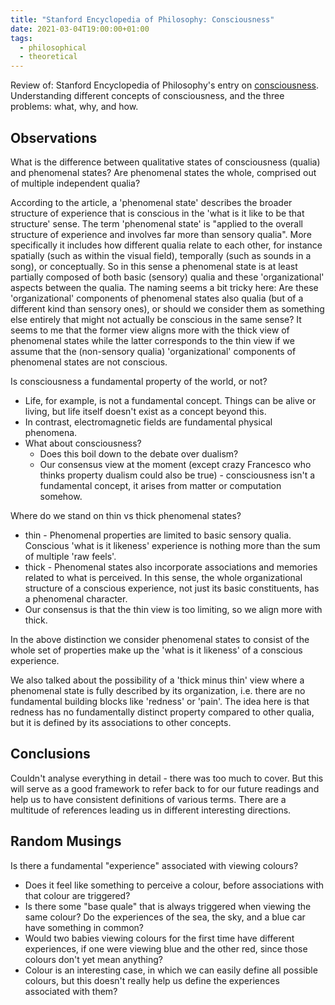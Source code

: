 ```yaml
---
title: "Stanford Encyclopedia of Philosophy: Consciousness"
date: 2021-03-04T19:00:00+01:00
tags:
  - philosophical
  - theoretical
---
```


Review of: Stanford Encyclopedia of Philosophy's entry on [consciousness](https://plato.stanford.edu/entries/consciousness/). Understanding different concepts of consciousness, and the three problems: what, why, and how.

## Observations

What is the difference between qualitative states of consciousness (qualia) and phenomenal states? Are phenomenal states the whole, comprised out of multiple independent qualia?

According to the article, a 'phenomenal state' describes the broader structure of experience that is conscious in the 'what is it like to be that structure' sense. The term 'phenomenal state' is "applied to the overall structure of experience and involves far more than sensory qualia". More specifically it includes how different qualia relate to each other, for instance spatially (such as within the visual field), temporally (such as sounds in a song), or conceptually. So in this sense a phenomenal state is at least partially composed of both basic (sensory) qualia and these 'organizational' aspects between the qualia. The naming seems a bit tricky here: Are these 'organizational' components of phenomenal states also qualia (but of a different kind than sensory ones), or should we consider them as something else entirely that might not actually be conscious in the same sense? It seems to me that the former view aligns more with the thick view of phenomenal states while the latter corresponds to the thin view if we assume that the (non-sensory qualia) 'organizational' components of phenomenal states are not conscious.

Is consciousness a fundamental property of the world, or not?

* Life, for example, is not a fundamental concept. Things can be alive or living, but life itself doesn't exist as a concept beyond this.
* In contrast, electromagnetic fields are fundamental physical phenomena.
* What about consciousness?
  * Does this boil down to the debate over dualism?
  * Our consensus view at the moment (except crazy Francesco who thinks property dualism could also be true) - consciousness isn't a fundamental concept, it arises from matter or computation somehow.

Where do we stand on thin vs thick phenomenal states?

* thin - Phenomenal properties are limited to basic sensory qualia. Conscious 'what is it likeness' experience is nothing more than the sum of multiple 'raw feels'.
* thick - Phenomenal states also incorporate associations and memories related to what is perceived. In this sense, the whole organizational structure of a conscious experience, not just its basic constituents, has a phenomenal character.
* Our consensus is that the thin view is too limiting, so we align more with thick.

In the above distinction we consider phenomenal states to consist of the whole set of properties make up the 'what is it likeness' of a conscious experience.

We also talked about the possibility of a 'thick minus thin' view where a phenomenal state is fully described by its organization, i.e. there are no fundamental building blocks like 'redness' or 'pain'. The idea here is that redness has no fundamentally distinct property compared to other qualia, but it is defined by its associations to other concepts.

## Conclusions

Couldn't analyse everything in detail - there was too much to cover. But this will serve as a good framework to refer back to for our future readings and help us to have consistent definitions of various terms. There are a multitude of references leading us in different interesting directions.

## Random Musings

Is there a fundamental "experience" associated with viewing colours?

* Does it feel like something to perceive a colour, before associations with that colour are triggered?
* Is there some "base quale" that is always triggered when viewing the same colour? Do the experiences of the sea, the sky, and a blue car have something in common?
* Would two babies viewing colours for the first time have different experiences, if one were viewing blue and the other red, since those colours don't yet mean anything?
* Colour is an interesting case, in which we can easily define all possible colours, but this doesn't really help us define the experiences associated with them?
